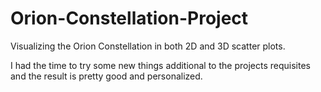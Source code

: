 # Orion-Constellation-Project
Visualizing the Orion Constellation in both 2D and 3D scatter plots. 

I had the time to try some new things additional to the projects requisites and the result is pretty good and personalized. 
